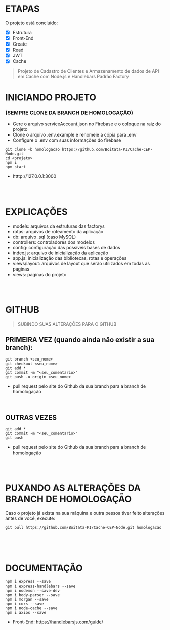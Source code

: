 # ETAPAS
O projeto está concluído:

- [x] Estrutura
- [x] Front-End
- [x] Create
- [x] Read
- [x] JWT
- [x] Cache

> Projeto de Cadastro de Clientes e Armazenamento de dados de API em Cache com Node.js e Handlebars
> Padrão Factory

# INICIANDO PROJETO</h1>
### (SEMPRE CLONE DA BRANCH DE HOMOLOGAÇÃO)
- Gere o arquivo serviceAccount.json no Firebase e o coloque na raiz do projeto
- Clone o arquivo .env.example e renomeie a cópia para .env
- Configure o .env com suas informações do firebase

```
git clone -b homologacao https://github.com/Boitata-PI/Cache-CEP-Node.git
cd <projeto>
npm i
npm start
```
- htttp://127.0.0.1:3000

<br><br>

# EXPLICAÇÕES
- models: arquivos da estruturas das factorys
- rotas: arquivos de roteamento da aplicação
- db: arquivo .sql (caso MySQL)
- controllers: controladores dos modelos
- config: configuração das possíveis bases de dados
- index.js: arquivo de inicialização da aplicação
- app.js: inicialização das bibliotecas, rotas e operações
- views/layout: arquivos de layout que serão utilizados em todas as páginas
- views: paginas do projeto 

<br><br>

# GITHUB
> SUBINDO SUAS ALTERAÇÕES PARA O GITHUB
## PRIMEIRA VEZ (quando ainda não existir a sua branch):
```
git branch <seu_nome>
git checkout <seu_nome>
git add *
git commit -m "<seu_comentario>"
git push -u origin <seu_nome>
```
- pull request pelo site do Github da sua branch para a branch de homologação

<br>

## OUTRAS VEZES
```
git add *
git commit -m "<seu_comentario>"
git push
```
- pull request pelo site do Github da sua branch para a branch de homologação

<br><br>

# PUXANDO AS ALTERAÇÕES DA BRANCH DE HOMOLOGAÇÃO
Caso o projeto já exista na sua máquina e outra pessoa tiver feito alterações antes de você, execute:
```
git pull https://github.com/Boitata-PI/Cache-CEP-Node.git homologacao
```

<br><br><br>

# DOCUMENTAÇÃO
```
npm i express --save
npm i express-handlebars --save
npm i nodemon --save-dev
npm i body-parser --save
npm i morgan --save
npm i cors --save
npm i node-cache --save
npm i axios --save
```

- Front-End: https://handlebarsjs.com/guide/
